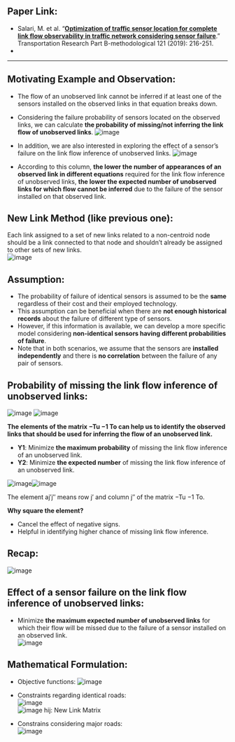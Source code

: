 ## Paper Link:
 - Salari, M. et al. “[**Optimization of traffic sensor location for complete link flow observability in traffic network considering sensor failure**](https://reader.elsevier.com/reader/sd/pii/S0191261518307288?token=D7668AECA1C83B05C4E6AD894DE9A05E657BC1E9379837606CC701F697B1A2CC659BE43E7CEF31F9091FFAEA6AFD8893&originRegion=us-east-1&originCreation=20210912024131).” Transportation Research Part B-methodological 121 (2019): 216-251.
 - 


_____________________________________________

## Motivating Example and Observation: 
 - The flow of an unobserved link cannot be inferred if at least one of the sensors installed on the observed links in that equation breaks down.
 - Considering the failure probability of sensors located on the observed links, we can calculate **the probability of missing/not inferring the link flow of unobserved links**. 
![image](https://user-images.githubusercontent.com/88390140/133706814-e95ec274-b9a0-4f12-87cf-1d1c1ad1dbb9.png)

 - In addition, we are also interested in exploring the effect of a sensor’s failure on the link flow inference of unobserved links. 
![image](https://user-images.githubusercontent.com/88390140/133707198-93b20e28-0fd6-4dcc-b0be-0b4b6ebd2325.png)

 - According to this column, **the lower the number of appearances of an observed link in different equations** required for the link flow inference of unobserved links, **the lower the expected number of unobserved links for which flow cannot be inferred** due to the failure of the sensor installed on that observed link. 

## New Link Method (like previous one): 
Each link assigned to a set of new links related to a non-centroid node should be a link connected to that node and shouldn’t already be assigned to other sets of new links.      
![image](https://user-images.githubusercontent.com/88390140/133707671-67ccfe42-0fc0-422c-bbd1-4269d384671d.png)

## Assumption: 
 - The probability of failure of identical sensors is assumed to be the **same** regardless of their cost and their employed technology. 
 - This assumption can be beneficial when there are **not enough historical records** about the failure of different type of sensors. 
 - However, if this information is available, we can develop a more specific model considering **non-identical sensors having different probabilities of failure**.
 - Note that in both scenarios, we assume that the sensors are **installed independently** and there is **no correlation** between the failure of any pair of sensors.  

## Probability of missing the link flow inference of unobserved links:  
![image](https://user-images.githubusercontent.com/88390140/133790018-ff22f22d-3abe-4607-8928-24a3a3875bdd.png)
![image](https://user-images.githubusercontent.com/88390140/133789955-06b061bb-9be1-4ab5-9501-ee540967de47.png)

**The elements of the matrix −Tu −1 To can help us to identify the observed links that should be used for inferring the flow of an unobserved link.**

 - **Y1**: Minimize **the maximum probability** of missing the link flow inference of an unobserved link. 
 - **Y2**: Minimize **the expected number** of missing the link flow inference of an unobserved link. 
 
![image](https://user-images.githubusercontent.com/88390140/133790453-8abfb41d-ad02-44cb-9be1-e4f1f3b7d428.png)![image](https://user-images.githubusercontent.com/88390140/133795060-941f58d4-64fe-489a-ae00-f5be5e917f80.png)
  
The element aj′j′′ means row j′ and column j′′ of the matrix −Tu −1 To. 

**Why square the element?** 
 - Cancel the effect of negative signs. 
 - Helpful in identifying higher chance of missing link flow inference.     

## Recap: 
![image](https://user-images.githubusercontent.com/88390140/133792293-77a14cb2-2eb2-44ef-8df4-1ed953805f52.png)

## Effect of a sensor failure on the link flow inference of unobserved links: 
 - Minimize **the maximum expected number of unobserved links** for which their flow will be missed due to the failure of a sensor installed on an observed link.      
![image](https://user-images.githubusercontent.com/88390140/133802214-9e97b4fa-ffa6-47c7-a836-f307f4db731f.png)

## Mathematical Formulation: 
 - Objective functions: 
![image](https://user-images.githubusercontent.com/88390140/133805769-0adcbd88-ed61-499f-8ee1-6aa0de47303b.png)

 - Constraints regarding identical roads:      
![image](https://user-images.githubusercontent.com/88390140/133805816-5ae170fa-6600-4fe6-985b-e6f65ebb8acc.png)    
![image](https://user-images.githubusercontent.com/88390140/133805831-caf9b718-8811-4843-b8fd-e939b58d5da1.png)   hij: New Link Matrix

 - Constrains considering major roads:      
![image](https://user-images.githubusercontent.com/88390140/133806020-abf3b10e-ac97-46c4-8956-a748f0623849.png)




